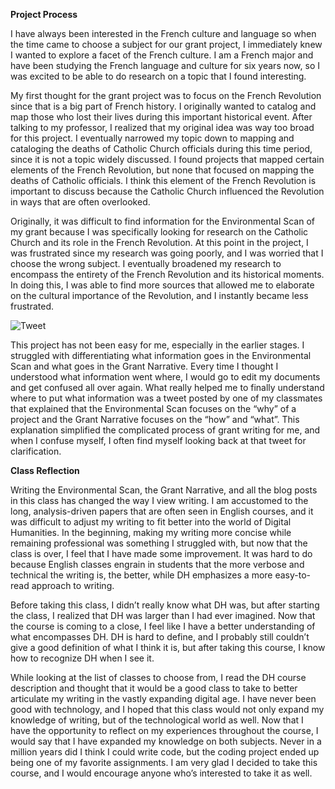 **Project Process**

I have always been interested in the French culture and language so when the time came to choose a subject for our grant project, I immediately knew I wanted to explore a facet of the French culture. I am a French major and have been studying the French language and culture for six years now, so I was excited to be able to do research on a topic that I found interesting. 

My first thought for the grant project was to focus on the French Revolution since that is a big part of French history. I originally wanted to catalog and map those who lost their lives during this important historical event. After talking to my professor, I realized that my original idea was way too broad for this project. I eventually narrowed my topic down to mapping and cataloging the deaths of Catholic Church officials during this time period, since it is not a topic widely discussed. I found projects that mapped certain elements of the French Revolution, but none that focused on mapping the deaths of Catholic officials. I think this element of the French Revolution is important to discuss because the Catholic Church influenced the Revolution in ways that are often overlooked.

Originally, it was difficult to find information for the Environmental Scan of my grant because I was specifically looking for research on the Catholic Church and its role in the French Revolution. At this point in the project, I was frustrated since my research was going poorly, and I was worried that I choose the wrong subject. I eventually broadened my research to encompass the entirety of the French Revolution and its historical moments. In doing this, I was able to find more sources that allowed me to elaborate on the cultural importance of the Revolution, and I instantly became less frustrated.

![Tweet](https://hannahyetter.github.io/HannahYetter/images/tweet-grant-reflection-3.jpeg)

This project has not been easy for me, especially in the earlier stages. I struggled with differentiating what information goes in the Environmental Scan and what goes in the Grant Narrative. Every time I thought I understood what information went where, I would go to edit my documents and get confused all over again. What really helped me to finally understand where to put what information was a tweet posted by one of my classmates that explained that the Environmental Scan focuses on the “why” of a project and the Grant Narrative focuses on the “how” and “what”. This explanation simplified the complicated process of grant writing for me, and when I confuse myself, I often find myself looking back at that tweet for clarification.


**Class Reflection**

Writing the Environmental Scan, the Grant Narrative, and all the blog posts in this class has changed the way I view writing. I am accustomed to the long, analysis-driven papers that are often seen in English courses, and it was difficult to adjust my writing to fit better into the world of Digital Humanities. In the beginning, making my writing more concise while remaining professional was something I struggled with, but now that the class is over, I feel that I have made some improvement. It was hard to do because English classes engrain in students that the more verbose and technical the writing is, the better, while DH emphasizes a more easy-to-read approach to writing.

Before taking this class, I didn’t really know what DH was, but after starting the class, I realized that DH was larger than I had ever imagined. Now that the course is coming to a close, I feel like I have a better understanding of what encompasses DH. DH is hard to define, and I probably still couldn’t give a good definition of what I think it is, but after taking this course, I know how to recognize DH when I see it.

While looking at the list of classes to choose from, I read the DH course description and thought that it would be a good class to take to better articulate my writing in the vastly expanding digital age. I have never been good with technology, and I hoped that this class would not only expand my knowledge of writing, but of the technological world as well. Now that I have the opportunity to reflect on my experiences throughout the course, I would say that I have expanded my knowledge on both subjects. Never in a million years did I think I could write code, but the coding project ended up being one of my favorite assignments. I am very glad I decided to take this course, and I would encourage anyone who’s interested to take it as well.

